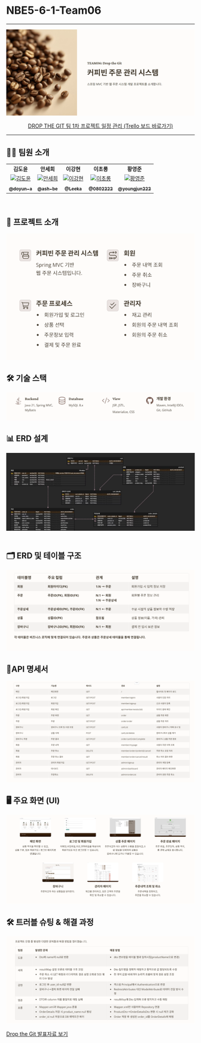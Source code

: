 # NBE5-6-1-Team06


<hr/>

<div align="center">
  <img src="readmeresorce/project_info.png" alt="Project Info" style="max-width: 100%; height: auto;">

[DROP THE GIT 팀 1차 프로젝트 일정 관리 (Trello 보드 바로가기)](https://trello.com/b/IdggiMMY/nbe5-6-1-gridscirclecafe)

</div>

---

## 🧑‍💻 팀원 소개

  <table >
    <tbody>
      <tr>
        <td align="center"><b>김도윤</b></td>
        <td align="center"><b>안세희</b></td>
        <td align="center"><b>이강현</b></td>
        <td align="center"><b>이초롱</b></td>
        <td align="center"><b>황영준</b></td>
      </tr>
      <tr>
        <td align="center"><a href="https://github.com/doyun-a"><img src="https://github.com/doyun-a.png" width="100px;" alt="김도윤"/></a></td>
        <td align="center"><a href="https://github.com/ash-be"><img src="https://github.com/ash-be.png" width="100px;" alt="안세희"/></a></td>
        <td align="center"><a href="https://github.com/Leeka99"><img src="https://github.com/Leeka99.png" width="100px;" alt="이강현"/></a></td>
        <td align="center"><a href="https://github.com/0802222"><img src="https://github.com/0802222.png" width="100px;" alt="이초롱"/></a></td>
        <td align="center"><a href="https://github.com/youngjun222"><img src="https://github.com/youngjun222.png" width="100px;" alt="황영준"/></a></td>
      </tr>
      <tr>
        <td align="center"><a href="https://github.com/doyun-a"><sub><b>@doyun-a</b></sub></a></td>
        <td align="center"><a href="https://github.com/ash-be"><sub><b>@ash-be</b></sub></a></td>
        <td align="center"><a href="https://github.com/Leeka99"><sub><b>@Leeka</b></sub></a></td>
        <td align="center"><a href="https://github.com/0802222"><sub><b>@0802222</b></sub></a></td>
        <td align="center"><a href="https://github.com/youngjun222"><sub><b>@youngjun222</b></sub></a></td>
      </tr>
    </tbody>
  </table>


<br/>


## 📌 프로젝트 소개

<img src="readmeresorce/project_intro.png" alt="Project Info" style="max-width: 100%; height: auto;">


<br/>

## 🛠️ 기술 스택
<img src="readmeresorce/stack.png" alt="Project Info" style="max-width: 100%; height: auto;">

<br/>

## 📊 ERD 설계
<div align="center">
<img src="readmeresorce/erd.png" alt="Project Info" style="max-width: 100%; height: auto;">

</div>

<br/>

## 🗂️ ERD 및 테이블 구조
<img src="readmeresorce/db_detail.png" alt="Project Info" style="max-width: 100%; height: auto;">


<br/>

## 📄API 명세서
<img src="readmeresorce/api.png" alt="Project Info" style="max-width: 100%; height: auto;">

<br/>

## 🖥️ 주요 화면 (UI)
<img src="readmeresorce/ui.png" alt="Project Info" style="max-width: 100%; height: auto;">

<br/>

## 🛠️ 트러블 슈팅 & 해결 과정
<img src="readmeresorce/trubleshooting.png" alt="Project Info" style="max-width: 100%; height: auto;">

[Drop the Git 발표자료 보기](readmeresorce/ppt.pdf)

